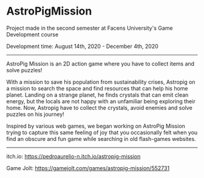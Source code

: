 # AstroPigMission
Project made in the second semester at Facens University's Game Development course

Development time: August 14th, 2020 - December 4th, 2020


****************************************


AstroPig Mission is an 2D action game where you have to collect items and solve puzzles!

With a mission to save his population from sustainability crises, Astropig on a mission to search the space and find resources that can help his home planet. Landing on a strange planet, he finds crystals that can emit clean energy, but the locals are not happy with an unfamiliar being exploring their home. Now, Astropig have to collect the crystals, avoid enemies and solve puzzles on his journey!

Inspired by various web games, we began working on AstroPig Mission trying to capture this same feeling of joy that you occasionally felt when you find an obscure and fun game while searching in old flash-games websites.




****************************************



itch.io: https://pedroaurelio-n.itch.io/astropig-mission


Game Jolt: https://gamejolt.com/games/astropig-mission/552731

